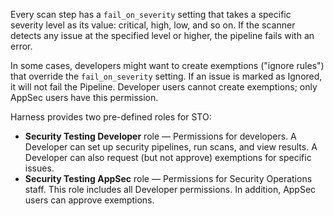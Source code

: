 Every scan step has a `fail_on_severity` setting that takes a specific severity level as its value: critical, high, low, and so on. If the scanner detects any issue at the specified level or higher, the pipeline fails with an error.

In some cases, developers might want to create exemptions ("ignore rules") that override the `fail_on_severity` setting. If an issue is marked as Ignored, it will not fail the Pipeline. Developer users cannot create exemptions; only AppSec users have this permission.

Harness provides two pre-defined roles for STO:

* **Security Testing Developer** role — Permissions for developers. A Developer can set up security pipelines, run scans, and view results. A Developer can also request (but not approve) exemptions for specific issues.
* **Security Testing AppSec** role — Permissions for Security Operations staff. This role includes all Developer permissions. In addition, AppSec users can approve exemptions. 